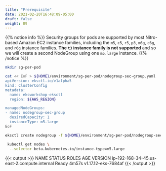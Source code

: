 ```yaml
---
title: "Prerequisite"
date: 2021-02-20T16:48:09-05:00
draft: false
weight: 09
---
```


{{% notice info %}}
Security groups for pods are supported by most Nitro-based Amazon EC2 instance families, including the `m5`, `c5`, `r5`, `p3`, `m6g`, `c6g`, and `r6g` instance families. **The `t3` instance family is not supported** and so we will create a second NodeGroup using one `m5.large` instance.
{{% /notice %}}

```bash
mkdir sg-per-pod

cat << EoF > ${HOME}/environment/sg-per-pod/nodegroup-sec-group.yaml
apiVersion: eksctl.io/v1alpha5
kind: ClusterConfig
metadata:
  name: eksworkshop-eksctl
  region: ${AWS_REGION}

managedNodeGroups:
- name: nodegroup-sec-group
  desiredCapacity: 1
  instanceType: m5.large
EoF

eksctl create nodegroup -f ${HOME}/environment/sg-per-pod/nodegroup-sec-group.yaml

 kubectl get nodes \
  --selector beta.kubernetes.io/instance-type=m5.large
```

{{< output >}}
NAME                                           STATUS   ROLES    AGE     VERSION
ip-192-168-34-45.us-east-2.compute.internal    Ready    <none>   4m57s   v1.17.12-eks-7684af
{{< /output >}}
